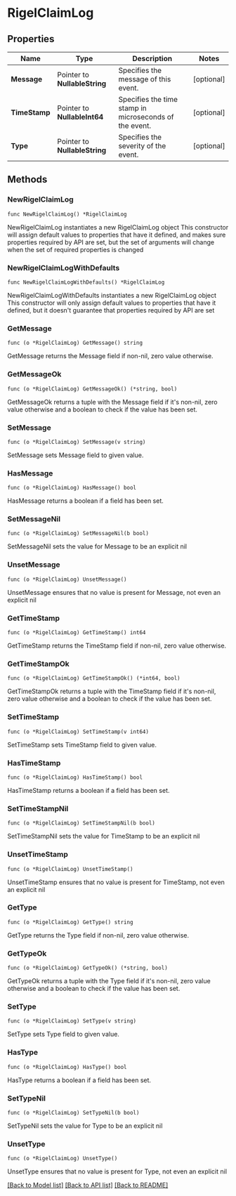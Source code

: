 # RigelClaimLog

## Properties

Name | Type | Description | Notes
------------ | ------------- | ------------- | -------------
**Message** | Pointer to **NullableString** | Specifies the message of this event. | [optional] 
**TimeStamp** | Pointer to **NullableInt64** | Specifies the time stamp in microseconds of the event. | [optional] 
**Type** | Pointer to **NullableString** | Specifies the severity of the event. | [optional] 

## Methods

### NewRigelClaimLog

`func NewRigelClaimLog() *RigelClaimLog`

NewRigelClaimLog instantiates a new RigelClaimLog object
This constructor will assign default values to properties that have it defined,
and makes sure properties required by API are set, but the set of arguments
will change when the set of required properties is changed

### NewRigelClaimLogWithDefaults

`func NewRigelClaimLogWithDefaults() *RigelClaimLog`

NewRigelClaimLogWithDefaults instantiates a new RigelClaimLog object
This constructor will only assign default values to properties that have it defined,
but it doesn't guarantee that properties required by API are set

### GetMessage

`func (o *RigelClaimLog) GetMessage() string`

GetMessage returns the Message field if non-nil, zero value otherwise.

### GetMessageOk

`func (o *RigelClaimLog) GetMessageOk() (*string, bool)`

GetMessageOk returns a tuple with the Message field if it's non-nil, zero value otherwise
and a boolean to check if the value has been set.

### SetMessage

`func (o *RigelClaimLog) SetMessage(v string)`

SetMessage sets Message field to given value.

### HasMessage

`func (o *RigelClaimLog) HasMessage() bool`

HasMessage returns a boolean if a field has been set.

### SetMessageNil

`func (o *RigelClaimLog) SetMessageNil(b bool)`

 SetMessageNil sets the value for Message to be an explicit nil

### UnsetMessage
`func (o *RigelClaimLog) UnsetMessage()`

UnsetMessage ensures that no value is present for Message, not even an explicit nil
### GetTimeStamp

`func (o *RigelClaimLog) GetTimeStamp() int64`

GetTimeStamp returns the TimeStamp field if non-nil, zero value otherwise.

### GetTimeStampOk

`func (o *RigelClaimLog) GetTimeStampOk() (*int64, bool)`

GetTimeStampOk returns a tuple with the TimeStamp field if it's non-nil, zero value otherwise
and a boolean to check if the value has been set.

### SetTimeStamp

`func (o *RigelClaimLog) SetTimeStamp(v int64)`

SetTimeStamp sets TimeStamp field to given value.

### HasTimeStamp

`func (o *RigelClaimLog) HasTimeStamp() bool`

HasTimeStamp returns a boolean if a field has been set.

### SetTimeStampNil

`func (o *RigelClaimLog) SetTimeStampNil(b bool)`

 SetTimeStampNil sets the value for TimeStamp to be an explicit nil

### UnsetTimeStamp
`func (o *RigelClaimLog) UnsetTimeStamp()`

UnsetTimeStamp ensures that no value is present for TimeStamp, not even an explicit nil
### GetType

`func (o *RigelClaimLog) GetType() string`

GetType returns the Type field if non-nil, zero value otherwise.

### GetTypeOk

`func (o *RigelClaimLog) GetTypeOk() (*string, bool)`

GetTypeOk returns a tuple with the Type field if it's non-nil, zero value otherwise
and a boolean to check if the value has been set.

### SetType

`func (o *RigelClaimLog) SetType(v string)`

SetType sets Type field to given value.

### HasType

`func (o *RigelClaimLog) HasType() bool`

HasType returns a boolean if a field has been set.

### SetTypeNil

`func (o *RigelClaimLog) SetTypeNil(b bool)`

 SetTypeNil sets the value for Type to be an explicit nil

### UnsetType
`func (o *RigelClaimLog) UnsetType()`

UnsetType ensures that no value is present for Type, not even an explicit nil

[[Back to Model list]](../README.md#documentation-for-models) [[Back to API list]](../README.md#documentation-for-api-endpoints) [[Back to README]](../README.md)


